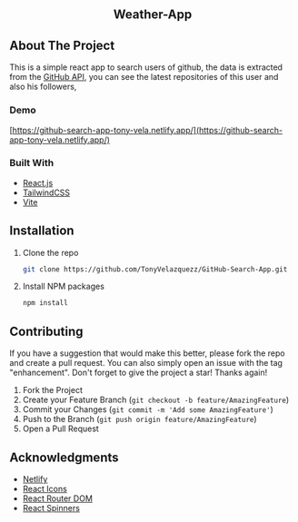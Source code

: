 <!-- PROJECT LOGO -->
<br />
<div align="center">
  <h2 align="center">Weather-App</h2>
</div>

<!-- ABOUT THE PROJECT -->

## About The Project

This is a simple react app to search users of github, the data is extracted from the [GitHub API](https://docs.github.com/en/rest), you can see the latest repositories of this user and also his followers,

### Demo

[https://github-search-app-tony-vela.netlify.app/](https://github-search-app-tony-vela.netlify.app/)

### Built With

- [React.js](https://reactjs.org/)
- [TailwindCSS](https://tailwindcss.com/)
- [Vite](https://vitejs.dev/)

<!-- GETTING STARTED -->

## Installation

1. Clone the repo
   ```sh
   git clone https://github.com/TonyVelazquezz/GitHub-Search-App.git
   ```
2. Install NPM packages

   ```sh
   npm install
   ```

<!-- CONTRIBUTING -->

## Contributing

If you have a suggestion that would make this better, please fork the repo and create a pull request. You can also simply open an issue with the tag "enhancement".
Don't forget to give the project a star! Thanks again!

1. Fork the Project
2. Create your Feature Branch (`git checkout -b feature/AmazingFeature`)
3. Commit your Changes (`git commit -m 'Add some AmazingFeature'`)
4. Push to the Branch (`git push origin feature/AmazingFeature`)
5. Open a Pull Request

<!-- ACKNOWLEDGMENTS -->

## Acknowledgments

- [Netlify](https://www.netlify.com/)
- [React Icons](https://react-icons.github.io/react-icons/search)
- [React Router DOM](https://v5.reactrouter.com/web/guides/quick-start)
- [React Spinners](https://www.davidhu.io/react-spinners/)
